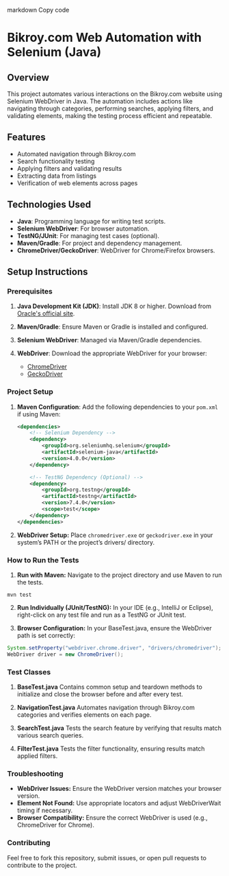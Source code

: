 markdown
Copy code
# Bikroy.com Web Automation with Selenium (Java)

## Overview

This project automates various interactions on the Bikroy.com website using Selenium WebDriver in Java. The automation includes actions like navigating through categories, performing searches, applying filters, and validating elements, making the testing process efficient and repeatable.

## Features

- Automated navigation through Bikroy.com
- Search functionality testing
- Applying filters and validating results
- Extracting data from listings
- Verification of web elements across pages

## Technologies Used

- **Java**: Programming language for writing test scripts.
- **Selenium WebDriver**: For browser automation.
- **TestNG/JUnit**: For managing test cases (optional).
- **Maven/Gradle**: For project and dependency management.
- **ChromeDriver/GeckoDriver**: WebDriver for Chrome/Firefox browsers.

## Setup Instructions

### Prerequisites

1. **Java Development Kit (JDK)**: Install JDK 8 or higher. Download from [Oracle's official site](https://www.oracle.com/java/technologies/javase-downloads.html).
   
2. **Maven/Gradle**: Ensure Maven or Gradle is installed and configured.

3. **Selenium WebDriver**: Managed via Maven/Gradle dependencies.

4. **WebDriver**: Download the appropriate WebDriver for your browser:
   - [ChromeDriver](https://sites.google.com/a/chromium.org/chromedriver/downloads)
   - [GeckoDriver](https://github.com/mozilla/geckodriver/releases)

### Project Setup

1. **Maven Configuration**:
   Add the following dependencies to your `pom.xml` if using Maven:

   ```xml
   <dependencies>
       <!-- Selenium Dependency -->
       <dependency>
           <groupId>org.seleniumhq.selenium</groupId>
           <artifactId>selenium-java</artifactId>
           <version>4.0.0</version>
       </dependency>

       <!-- TestNG Dependency (Optional) -->
       <dependency>
           <groupId>org.testng</groupId>
           <artifactId>testng</artifactId>
           <version>7.4.0</version>
           <scope>test</scope>
       </dependency>
   </dependencies>
2. **WebDriver Setup:** Place `chromedriver.exe` or `geckodriver.exe` in your system’s PATH or the project’s drivers/ directory.
### How to Run the Tests
1. **Run with Maven:** Navigate to the project directory and use Maven to run the tests.

```mvn test```

2. **Run Individually (JUnit/TestNG):** In your IDE (e.g., IntelliJ or Eclipse), right-click on any test file and run as a TestNG or JUnit test.

3. **Browser Configuration:** In your BaseTest.java, ensure the WebDriver path is set correctly:

```java
System.setProperty("webdriver.chrome.driver", "drivers/chromedriver");
WebDriver driver = new ChromeDriver();
```

### Test Classes
1. **BaseTest.java**
Contains common setup and teardown methods to initialize and close the browser before and after every test.

2. **NavigationTest.java**
Automates navigation through Bikroy.com categories and verifies elements on each page.

3. **SearchTest.java**
Tests the search feature by verifying that results match various search queries.

4. **FilterTest.java**
Tests the filter functionality, ensuring results match applied filters.
### Troubleshooting
- **WebDriver Issues:** Ensure the WebDriver version matches your browser version.
- **Element Not Found:** Use appropriate locators and adjust WebDriverWait timing if necessary.
- **Browser Compatibility:** Ensure the correct WebDriver is used (e.g., ChromeDriver for Chrome).

### Contributing
Feel free to fork this repository, submit issues, or open pull requests to contribute to the project.
